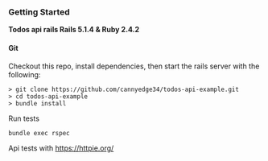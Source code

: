 ### Getting Started

**Todos api rails Rails 5.1.4 & Ruby 2.4.2**

#### Git

Checkout this repo, install dependencies, then start the rails server with the following:

```
> git clone https://github.com/cannyedge34/todos-api-example.git
> cd todos-api-example
> bundle install
```

Run tests

```
bundle exec rspec
```

Api tests with https://httpie.org/
